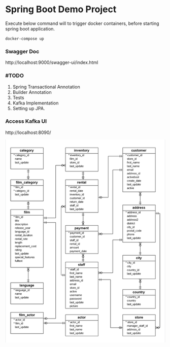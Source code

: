 # Spring Boot Demo Project

Execute below command will to trigger docker containers, before starting spring boot application. 
```shell
docker-compose up
```

### Swagger Doc
http://localhost:9000/swagger-ui/index.html

### #TODO
1. Spring Transactional Annotation
2. Builder Annotation
3. Tests
4. Kafka Implementation 
5. Setting up JPA.


### Access Kafka UI
http://localhost:8090/


![alt text](docs/ErDiagram.png)
